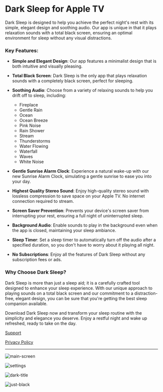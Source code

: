 # Dark Sleep for Apple TV

Dark Sleep is designed to help you achieve the perfect night's rest with its simple, elegant design and soothing audio. Our app is unique in that it plays relaxation sounds with a total black screen, ensuring an optimal environment for sleep without any visual distractions.

### Key Features:

- **Simple and Elegant Design**: Our app features a minimalist design that is both intuitive and visually pleasing.

- **Total Black Screen**: Dark Sleep is the only app that plays relaxation sounds with a completely black screen, perfect for sleeping.

- **Soothing Audio**: Choose from a variety of relaxing sounds to help you drift off to sleep, including:
  - Fireplace
  - Gentle Rain
  - Ocean
  - Ocean Breeze
  - Pink Noise
  - Rain Shower
  - Stream
  - Thunderstorms
  - Water Flowing
  - Waterfall
  - Waves
  - White Noise

- **Gentle Sunrise Alarm Clock**: Experience a natural wake-up with our new Sunrise Alarm Clock, simulating a gentle sunrise to ease you into your day.

- **Highest Quality Stereo Sound**: Enjoy high-quality stereo sound with lossless compression to save space on your Apple TV. No internet connection required to stream.

- **Screen Saver Prevention**: Prevents your device's screen saver from interrupting your rest, ensuring a full night of uninterrupted sleep.

- **Background Audio**: Enable sounds to play in the background even when the app is closed, maintaining your sleep ambiance.

- **Sleep Timer**: Set a sleep timer to automatically turn off the audio after a specified duration, so you don't have to worry about it playing all night.

- **No Subscriptions**: Enjoy all the features of Dark Sleep without any subscription fees or ads.

### Why Choose Dark Sleep?

Dark Sleep is more than just a sleep aid; it is a carefully crafted tool designed to enhance your sleep experience. With our unique approach to playing sounds on a total black screen and our commitment to a distraction-free, elegant design, you can be sure that you're getting the best sleep companion available.

Download Dark Sleep now and transform your sleep routine with the simplicity and elegance you deserve. Enjoy a restful night and wake up refreshed, ready to take on the day.

[Support](https://forms.gle/cGHDa9RmtuWCskBL6)

[Privacy Policy](https://darksleeptv.github.io/privacy)

---

![main-screen](https://github.com/darksleeptv/darksleeptv.github.io/assets/171287442/f3fe333a-0636-45de-8562-78829e9bd4d4)

![settings](https://github.com/darksleeptv/darksleeptv.github.io/assets/171287442/dc4cce9a-ff81-4bc8-a8a1-6a1494f2a691)

![dark-title](https://github.com/darksleeptv/darksleeptv.github.io/assets/171287442/0846b0ae-4de6-40ff-b490-9b882ae7b727)

![just-black](https://github.com/darksleeptv/darksleeptv.github.io/assets/171287442/23b51c62-7459-4dcd-a9d2-8b52e50573a0)

